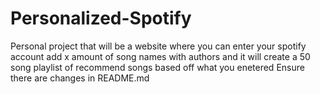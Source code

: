 # Personalized-Spotify
Personal project that will be a website where you can enter your spotify account add x amount of song names with authors and it will create a 50 song playlist of recommend songs based off what you enetered
E n s u r e   t h e r e   a r e   c h a n g e s   i n   R E A D M E . m d  
 